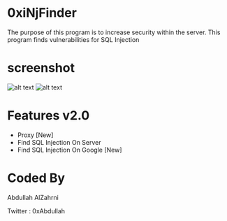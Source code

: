 # 0xiNjFinder
The purpose of this program is to increase security within the server. This program finds vulnerabilities for SQL Injection


# screenshot
![alt text](https://github.com/0xAbdullah/0xinjFinder/blob/master/screenshot1.png)
![alt text](https://github.com/0xAbdullah/0xinjFinder/blob/master/screenshot2.png)


# Features v2.0
 - Proxy [New]
 - Find SQL Injection On Server
 - Find SQL Injection On Google [New]
# Coded By
Abdullah AlZahrni

Twitter : 0xAbdullah
